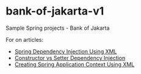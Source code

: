 # bank-of-jakarta-v1
Sample Spring projects - Bank of Jakarta

For on articles:
* [Spring Dependency Injection Using XML](https://www.dariawan.com/tutorials/spring/spring-dependency-injection-using-xml/)
* [Constructor vs Setter Dependency Injection](https://www.dariawan.com/tutorials/spring/constructor-vs-setter-dependency-injection/)
* [Creating Spring Application Context Using XML](https://www.dariawan.com/tutorials/spring/creating-spring-application-context-using-xml/)
